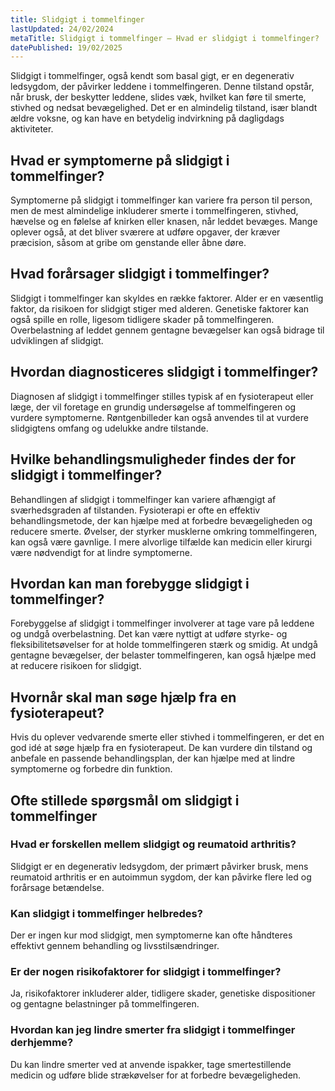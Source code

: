 ```yaml
---
title: Slidgigt i tommelfinger
lastUpdated: 24/02/2024
metaTitle: Slidgigt i tommelfinger – Hvad er slidgigt i tommelfinger?
datePublished: 19/02/2025
---
```


Slidgigt i tommelfinger, også kendt som basal gigt, er en degenerativ ledsygdom, der påvirker leddene i tommelfingeren. Denne tilstand opstår, når brusk, der beskytter leddene, slides væk, hvilket kan føre til smerte, stivhed og nedsat bevægelighed. Det er en almindelig tilstand, især blandt ældre voksne, og kan have en betydelig indvirkning på dagligdags aktiviteter.

## Hvad er symptomerne på slidgigt i tommelfinger?

Symptomerne på slidgigt i tommelfinger kan variere fra person til person, men de mest almindelige inkluderer smerte i tommelfingeren, stivhed, hævelse og en følelse af knirken eller knasen, når leddet bevæges. Mange oplever også, at det bliver sværere at udføre opgaver, der kræver præcision, såsom at gribe om genstande eller åbne døre.

## Hvad forårsager slidgigt i tommelfinger?

Slidgigt i tommelfinger kan skyldes en række faktorer. Alder er en væsentlig faktor, da risikoen for slidgigt stiger med alderen. Genetiske faktorer kan også spille en rolle, ligesom tidligere skader på tommelfingeren. Overbelastning af leddet gennem gentagne bevægelser kan også bidrage til udviklingen af slidgigt.

## Hvordan diagnosticeres slidgigt i tommelfinger?

Diagnosen af slidgigt i tommelfinger stilles typisk af en fysioterapeut eller læge, der vil foretage en grundig undersøgelse af tommelfingeren og vurdere symptomerne. Røntgenbilleder kan også anvendes til at vurdere slidgigtens omfang og udelukke andre tilstande.

## Hvilke behandlingsmuligheder findes der for slidgigt i tommelfinger?

Behandlingen af slidgigt i tommelfinger kan variere afhængigt af sværhedsgraden af tilstanden. Fysioterapi er ofte en effektiv behandlingsmetode, der kan hjælpe med at forbedre bevægeligheden og reducere smerte. Øvelser, der styrker musklerne omkring tommelfingeren, kan også være gavnlige. I mere alvorlige tilfælde kan medicin eller kirurgi være nødvendigt for at lindre symptomerne.

## Hvordan kan man forebygge slidgigt i tommelfinger?

Forebyggelse af slidgigt i tommelfinger involverer at tage vare på leddene og undgå overbelastning. Det kan være nyttigt at udføre styrke- og fleksibilitetsøvelser for at holde tommelfingeren stærk og smidig. At undgå gentagne bevægelser, der belaster tommelfingeren, kan også hjælpe med at reducere risikoen for slidgigt.

## Hvornår skal man søge hjælp fra en fysioterapeut?

Hvis du oplever vedvarende smerte eller stivhed i tommelfingeren, er det en god idé at søge hjælp fra en fysioterapeut. De kan vurdere din tilstand og anbefale en passende behandlingsplan, der kan hjælpe med at lindre symptomerne og forbedre din funktion.

## Ofte stillede spørgsmål om slidgigt i tommelfinger

### Hvad er forskellen mellem slidgigt og reumatoid arthritis?

Slidgigt er en degenerativ ledsygdom, der primært påvirker brusk, mens reumatoid arthritis er en autoimmun sygdom, der kan påvirke flere led og forårsage betændelse. 

### Kan slidgigt i tommelfinger helbredes?

Der er ingen kur mod slidgigt, men symptomerne kan ofte håndteres effektivt gennem behandling og livsstilsændringer.

### Er der nogen risikofaktorer for slidgigt i tommelfinger?

Ja, risikofaktorer inkluderer alder, tidligere skader, genetiske dispositioner og gentagne belastninger på tommelfingeren.

### Hvordan kan jeg lindre smerter fra slidgigt i tommelfinger derhjemme?

Du kan lindre smerter ved at anvende ispakker, tage smertestillende medicin og udføre blide strækøvelser for at forbedre bevægeligheden.
